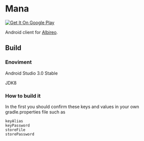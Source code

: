 
# Mana

[![Get It On Google Play](https://play.google.com/intl/en_us/badges/images/badge_new.png)](https://play.google.com/store/apps/details?id=me.sunzheng.mana)

Android client for [Albireo](https://github.com/lordfriend/Albireo).

## Build

### Enoviment

Android Studio 3.0 Stable

JDK8

### How to build it
In the first you should confirm these keys and values in your own gradle.properties file such as
```
keyAlias
keyPassword
storeFile
storePassword
```


